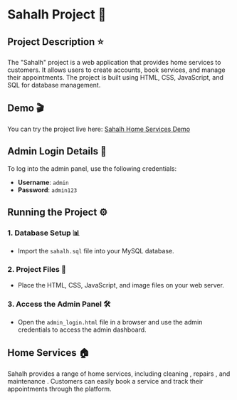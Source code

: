 # Sahalh Project 🏡

## Project Description ⭐

The "Sahalh" project is a web application that provides home services to customers. It allows users to create accounts, book services, and manage their appointments. The project is built using HTML, CSS, JavaScript, and SQL for database management.

## Demo 🎬

You can try the project live here: [Sahalh Home Services Demo](https://elham6316.github.io/Sahalh-Home-Services/)


## Admin Login Details 🔐

To log into the admin panel, use the following credentials:

- **Username**: `admin`
- **Password**: `admin123`

## Running the Project ⚙️


### 1. Database Setup 📊
- Import the `sahalh.sql` file into your MySQL database.
### 2. Project Files 📁
- Place the HTML, CSS, JavaScript, and image files on your web server.

### 3. Access the Admin Panel 🛠️
- Open the `admin_login.html` file in a browser and use the admin credentials to access the admin dashboard.


## Home Services 🏠

Sahalh provides a range of home services, including cleaning , repairs , and maintenance . Customers can easily book a service and track their appointments through the platform.


